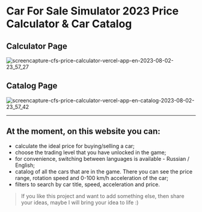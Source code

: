 # Car For Sale Simulator 2023 Price Calculator & Car Catalog
## Calculator Page
![screencapture-cfs-price-calculator-vercel-app-en-2023-08-02-23_57_27](https://github.com/CoolmixZero/cfs-price-calculator/assets/107999456/170d2986-7d14-4005-818c-bda0ea9aeb92)

## Catalog Page
![screencapture-cfs-price-calculator-vercel-app-en-catalog-2023-08-02-23_57_42](https://github.com/CoolmixZero/cfs-price-calculator/assets/107999456/11effb8c-ff79-4731-84fc-a4f50783bad5)

--------------------------------------------------------------------------------------------------------------------------------------

## At the moment, on this website you can:
- calculate the ideal price for buying/selling a car;
- choose the trading level that you have unlocked in the game;
- for convenience, switching between languages ​​is available - Russian / English;
- catalog of all the cars that are in the game. There you can see the price range, rotation speed and 0-100 km/h acceleration of the car;
- filters to search by car title, speed, acceleration and price.

> If you like this project and want to add something else, then share your ideas, maybe I will bring your idea to life :)
